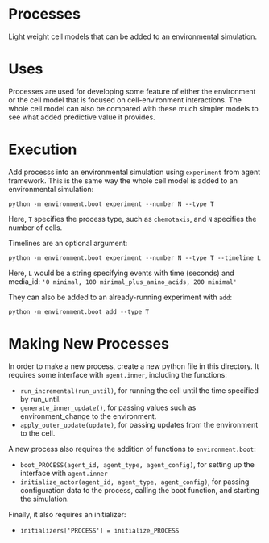 # Processes

Light weight cell models that can be added to an environmental simulation.

# Uses

Processes are used for developing some feature of either the environment or the cell model that is focused on cell-environment interactions. The whole cell model can also be compared with these much simpler models to see what added predictive value it provides.

# Execution

Add processs into an environmental simulation using ```experiment``` from agent framework. This is the same way the whole cell model is added to an environmental simulation: 

    python -m environment.boot experiment --number N --type T
        
Here, ```T``` specifies the process type, such as ```chemotaxis```, and ```N``` specifies the number of cells.

Timelines are an optional argument:

    python -m environment.boot experiment --number N --type T --timeline L

Here, ```L``` would be a string specifying events with time (seconds) and media_id: ```'0 minimal, 100 minimal_plus_amino_acids, 200 minimal'```

They can also be added to an already-running experiment with ```add```:

    python -m environment.boot add --type T

    
# Making New Processes

In order to make a new process, create a new python file in this directory. It requires some interface with ```agent.inner```, including the functions: 
- ```run_incremental(run_until)```, for running the cell until the time specified by run_until. 
- ```generate_inner_update()```, for passing values such as environment_change to the environment.
- ```apply_outer_update(update)```, for passing updates from the environment to the cell.

A new process also requires the addition of functions to ```environment.boot```:
- ```boot_PROCESS(agent_id, agent_type, agent_config)```, for setting up the interface with ```agent.inner```
- ```initialize_actor(agent_id, agent_type, agent_config)```, for passing configuration data to the process, calling the boot function, and starting the simulation.

Finally, it also requires an initializer:
- ```initializers['PROCESS'] = initialize_PROCESS```
